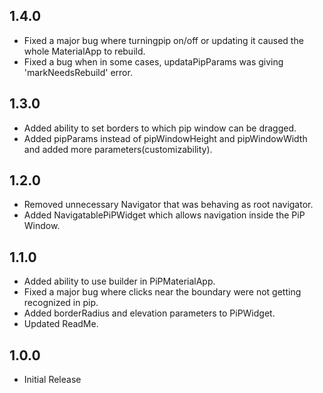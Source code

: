 ## 1.4.0
* Fixed a major bug where turningpip on/off or updating it caused the whole MaterialApp to rebuild.
* Fixed a bug when in some cases, updataPipParams was giving 'markNeedsRebuild' error.

## 1.3.0
* Added ability to set borders to which pip window can be dragged.
* Added pipParams instead of pipWindowHeight and pipWindowWidth and added more parameters(customizability).

## 1.2.0
* Removed unnecessary Navigator that was behaving as root navigator.
* Added NavigatablePiPWidget which allows navigation inside the PiP Window.

## 1.1.0
* Added ability to use builder in PiPMaterialApp.
* Fixed a major bug where clicks near the boundary were not getting recognized in pip.
* Added borderRadius and elevation parameters to PiPWidget.
* Updated ReadMe.

## 1.0.0
* Initial Release
